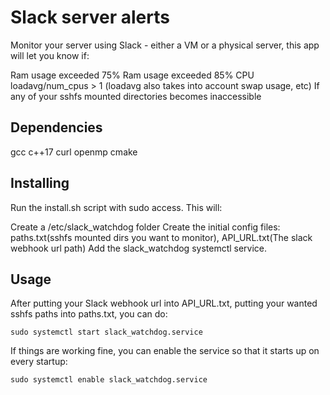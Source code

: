# Slack server alerts
Monitor your server using Slack - either a VM or a physical server, this app will let you know if:

Ram usage exceeded 75%
Ram usage exceeded 85%
CPU loadavg/num_cpus > 1 (loadavg also takes into account swap usage, etc)
If any of your sshfs mounted directories becomes inaccessible

## Dependencies
gcc
c++17
curl
openmp
cmake

## Installing
Run the install.sh script with sudo access. This will:

Create a /etc/slack_watchdog folder
Create the initial config files: paths.txt(sshfs mounted dirs you want to monitor), API_URL.txt(The slack webhook url path)
Add the slack_watchdog systemctl service.

## Usage
After putting your Slack webhook url into API_URL.txt, putting your wanted sshfs paths into paths.txt, you can do:
```
sudo systemctl start slack_watchdog.service

```

If things are working fine, you can enable the service so that it starts up on every startup:
```
sudo systemctl enable slack_watchdog.service

```
